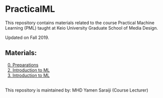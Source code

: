 # PracticalML

This repository contains materials related to the course Practical Machine Learning (PML) taught at Keio University Graduate School of Media Design.

Updated on Fall 2019.

## Materials:

&nbsp;&nbsp;[0. Preparations](https://github.com/mrayy/PracticalML/blob/master/0.%20Preparations/0.%20Preparations.ipynb)
<br>&nbsp;&nbsp;[2. Introduction to ML](https://github.com/mrayy/PracticalML/blob/master/2.%20Introduction%20to%20ML/Session%202.ipynb)
<br>&nbsp;&nbsp;[3. Introduction to ML](https://github.com/mrayy/PracticalML/blob/master/3.%20ML%20Algorithms)


<br>This repository is maintained by: MHD Yamen Saraiji (Course Lecturer)
